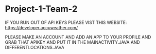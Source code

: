 # Project-1-Team-2 


IF YOU RUN OUT OF API KEYS PLEASE VIST THIS WEBSITE:
https://developer.accuweather.com/

PLEASE MAKE AN ACCOUNT AND ADD AN APP TO YOUR PROFILE AND GRAB THAT APIKEY AND PUT IT IN THE MAINACTIVITY.JAVA AND DIFFERENTLOCATIONS.JAVA

